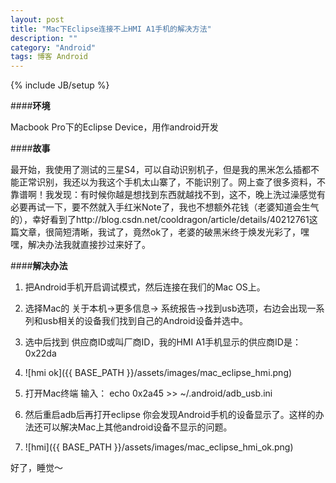 ```yaml
---
layout: post
title: "Mac下Eclipse连接不上HMI A1手机的解决方法"
description: ""
category: "Android"
tags: 博客 Android
---
```

{% include JB/setup %}

####**环境**

Macbook Pro下的Eclipse Device，用作android开发

####**故事**
	
最开始，我使用了测试的三星S4，可以自动识别机子，但是我的黑米怎么插都不能正常识别，我还以为我这个手机太山寨了，不能识别了。网上查了很多资料，不靠谱啊！我发现：有时候你越是想找到东西就越找不到，这不，晚上洗过澡感觉有必要再试一下，要不然就入手红米Note了，我也不想额外花钱（老婆知道会生气的），幸好看到了http://blog.csdn.net/cooldragon/article/details/40212761这篇文章，很简短清晰，我试了，竟然ok了，老婆的破黑米终于焕发光彩了，嘿嘿，解决办法我就直接抄过来好了。
		

####**解决办法**

1. 把Android手机开启调试模式，然后连接在我们的Mac OS上。

2. 选择Mac的 关于本机->更多信息-> 系统报告->找到usb选项，右边会出现一系列和usb相关的设备我们找到自己的Android设备并选中。

3. 选中后找到 供应商ID或叫厂商ID，我的HMI A1手机显示的供应商ID是：0x22da

4. ![hmi ok]({{ BASE_PATH }}/assets/images/mac_eclipse_hmi.png)

5. 打开Mac终端 输入： echo 0x2a45 >> ~/.android/adb_usb.ini

6.  然后重启adb后再打开eclipse 你会发现Android手机的设备显示了。这样的办法还可以解决Mac上其他android设备不显示的问题。

7.  ![hmi]({{ BASE_PATH }}/assets/images/mac_eclipse_hmi_ok.png)

好了，睡觉～



